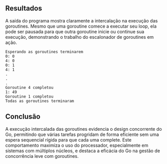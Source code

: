 ## Resultados

A saída do programa mostra claramente a intercalação na execução das goroutines. Mesmo que uma goroutine comece a executar seu loop, ela pode ser pausada para que outra goroutine inicie ou continue sua execução, demonstrando o trabalho do escalonador de goroutines em ação.


    Esperando as goroutines terminarem
    0: 0
    4: 0
    0: 1
    4: 1
    .
    .
    .
    Goroutine 4 completou
    1: 49
    Goroutine 1 completou
    Todas as goroutines terminaram


## Conclusão

A execução intercalada das goroutines evidencia o design concorrente do Go, permitindo que várias tarefas progridam de forma eficiente sem uma espera sequencial rígida para que cada uma complete. Este comportamento maximiza o uso do processador, especialmente em sistemas com múltiplos núcleos, e destaca a eficácia do Go na gestão de concorrência leve com goroutines.